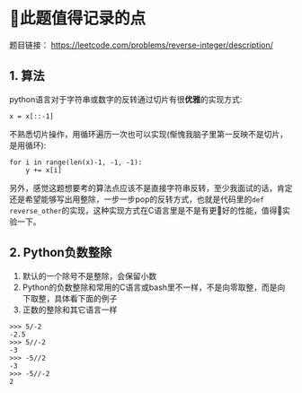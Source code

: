 # 此题值得记录的点
题目链接： https://leetcode.com/problems/reverse-integer/description/

## 1. 算法
python语言对于字符串或数字的反转通过切片有很**优雅**的实现方式:
```
x = x[::-1]
```
不熟悉切片操作，用循环遍历一次也可以实现(惭愧我脑子里第一反映不是切片，是用循环):
```
for i in range(len(x)-1, -1, -1):
    y += x[i]
```

另外，感觉这题想要考的算法点应该不是直接字符串反转，至少我面试的话，肯定还是希望能够写出用整除，一步一步pop的反转方式，也就是代码里的```def reverse_other```的实现，这种实现方式在C语言里是不是有更好的性能，值得实验一下。

## 2. Python负数整除
1. 默认的一个除号不是整除，会保留小数
2. Python的负数整除和常用的C语言或bash里不一样，不是向零取整，而是向下取整，具体看下面的例子
3. 正数的整除和其它语言一样
```
>>> 5/-2
-2.5
>>> 5//-2
-3
>>> -5//2
-3
>>> -5//-2
2
```